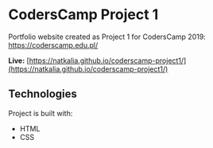 # CodersCamp Project 1

Portfolio website created as Project 1 for CodersCamp 2019: https://coderscamp.edu.pl/

**Live:** [https://natkalia.github.io/coderscamp-project1/](https://natkalia.github.io/coderscamp-project1/)
	
## Technologies
Project is built with:
* HTML
* CSS
